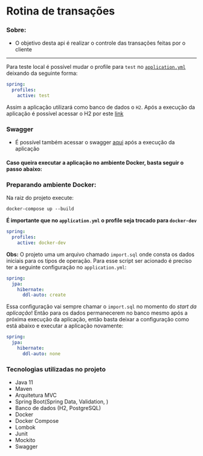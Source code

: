 # Rotina de transações

### Sobre: 
* O objetivo desta api é realizar o controle das transações feitas por o cliente
----

Para teste local é possível mudar o profile para `test` no [`application.yml`](https://github.com/lucasbarrossantos/account/blob/main/src/main/resources/application.yml)
deixando da seguinte forma:

```yaml
spring:
  profiles:
    active: test
```

Assim a aplicação utilizará como banco de dados o `H2`. Após a execução da aplicação é possível acessar o H2 por este [link](http://localhost:8080/api/h2)

### Swagger
- É possível também acessar o swagger [aqui](http://localhost:8080/api/swagger-ui/#/) após a execução da aplicação

#### Caso queira executar a aplicação no ambiente Docker, basta seguir o passo abaixo:

### Preparando ambiente Docker:

Na raiz do projeto execute: </p>
```dockerfile
docker-compose up --build
```
__É importante que no `application.yml` o profile seja trocado para `docker-dev`__

```yaml
spring:
  profiles:
    active: docker-dev
```

**Obs:** O projeto uma um arquivo chamado `import.sql` onde consta os dados iniciais para os tipos de operação. 
Para esse script ser acionado é preciso ter a seguinte configuração no `application.yml`:
``` yaml
spring:
  jpa:
    hibernate:
      ddl-auto: create
```
Essa configuração vai sempre chamar o `import.sql` no momento do _start da aplicação_! Então para os dados permanecerem
no banco mesmo após a próxima execução da aplicação, então basta deixar a configuração como está abaixo e executar a 
aplicação novamente:
``` yaml
spring:
  jpa:
    hibernate:
      ddl-auto: none
```

### Tecnologias utilizadas no projeto

- Java 11
- Maven
- Arquitetura MVC
- Spring Boot(Spring Data, Validation, )
- Banco de dados (H2, PostgreSQL)
- Docker
- Docker Compose
- Lombok
- Junit
- Mockito
- Swagger